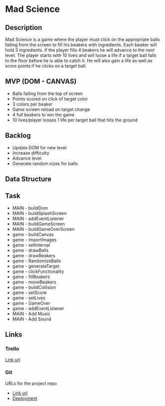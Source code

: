 # Mad Science

## Description
Mad Science is a game where the player must click on the appropriate balls falling from the screen to fill his beakers with ingredients. Each beaker will hold 3 ingredients. If the player fills 4 beakers he will advance to the next level.  The player starts with 10 lives and will loose a life if a target ball falls to the floor before he is able to catch it. He will also gain a life as well as score points if he clicks on a target ball.

## MVP (DOM - CANVAS)

- Balls falling from the top of screen
- Points scored on click of target color
- 3 colors per beaker
- Game screen reload on target change
- 4 full beakers to win the game
- 10 lives/player looses 1 life per target ball that hits the ground

## Backlog

- Update DOM for new level
- Increase difficulty
- Advance level
- Generate random sizes for balls

## Data Structure


## Task

- MAIN - buildDom
- MAIN - buildSplashScreen
- MAIN - addEventListener
- MAIN - buildGameScreen
- MAIN - buildGameOverScreen
- game - buildCanvas
- game - importImages
- game - setInterval
- game - drawBalls
- game - drawBeakers
- game - RandomizeBalls
- game - generateTarget
- game - clickFunctionality
- game - fillBeakers
- game - moveBeakers
- game - buildCollision
- game - setScore
- game - setLives
- game - GameOver
- game - addEventListener
- MAIN - Add Music
- MAIN - Add Sound

## Links

### Trello
[Link url](https://trello.com/b/YK9Q8jrP/mad-science)

### Git
URLs for the project repo
- [Link url](https://github.com/colorpulse6/mad-science)
- [Deployment](https://colorpulse6.github.io/mad-science/)
